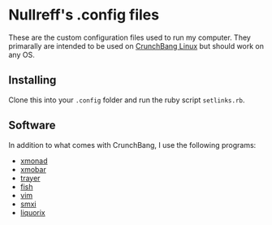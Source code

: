 Nullreff's .config files
========================

These are the custom configuration files used to run my computer.  They primarally are intended to be used on [CrunchBang Linux](http://crunchbang.org/) but should work on any OS.

Installing
----------

Clone this into your `.config` folder and run the ruby script `setlinks.rb`.

Software
--------

In addition to what comes with CrunchBang, I use the following programs:

* [xmonad](http://xmonad.org/)
* [xmobar](http://projects.haskell.org/xmobar/)
* [trayer](http://www.ohloh.net/p/trayer)
* [fish](http://fishshell.com/)
* [vim](http://www.vim.org/)
* [smxi](http://crunchbang.org/forums/viewtopic.php?id=22740)
* [liquorix](http://liquorix.net/)
